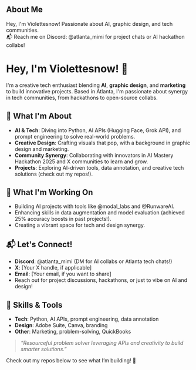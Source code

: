 ## About Me
Hey, I'm Violettesnow! Passionate about AI, graphic design, and tech communities.  
📬 Reach me on Discord: @atlanta_mimi for project chats or AI hackathon collabs!
# Hey, I'm Violettesnow! 👋

I'm a creative tech enthusiast blending **AI**, **graphic design**, and **marketing** to build innovative projects. Based in Atlanta, I'm passionate about synergy in tech communities, from hackathons to open-source collabs.

## 🌟 What I'm About
- **AI & Tech**: Diving into Python, AI APIs (Hugging Face, Grok API), and prompt engineering to solve real-world problems.
- **Creative Design**: Crafting visuals that pop, with a background in graphic design and marketing.
- **Community Synergy**: Collaborating with innovators in AI Mastery Hackathon 2025 and X communities to learn and grow.
- **Projects**: Exploring AI-driven tools, data annotation, and creative tech solutions (check out my repos!).

## 🚀 What I'm Working On
- Building AI projects with tools like @modal_labs and @RunwareAI.
- Enhancing skills in data augmentation and model evaluation (achieved 25% accuracy boosts in past projects!).
- Creating a vibrant space for tech and design synergy.

## 📬 Let's Connect!
- **Discord**: @atlanta_mimi (DM for AI collabs or Atlanta tech chats!)
- **X**: [Your X handle, if applicable]
- **Email**: [Your email, if you want to share]
- Reach out for project discussions, hackathons, or just to vibe on AI and design!

## 🔧 Skills & Tools
- **Tech**: Python, AI APIs, prompt engineering, data annotation
- **Design**: Adobe Suite, Canva, branding
- **Other**: Marketing, problem-solving, QuickBooks

> *“Resourceful problem solver leveraging APIs and creativity to build smarter solutions.”*

Check out my repos below to see what I’m building! 🚧
